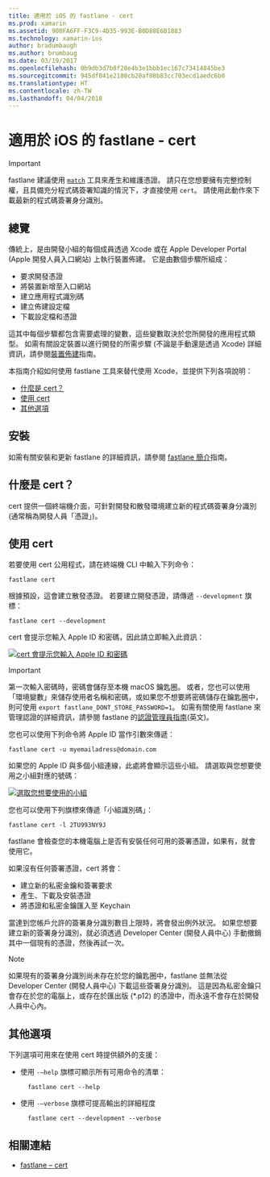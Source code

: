 ```yaml
---
title: 適用於 iOS 的 fastlane - cert
ms.prod: xamarin
ms.assetid: 900FA6FF-F3C9-4D35-993E-B0D88E6B1883
ms.technology: xamarin-ios
author: bradumbaugh
ms.author: brumbaug
ms.date: 03/19/2017
ms.openlocfilehash: 0b9db3d7b8f28e4b3e1bbb1ec167c73414845be3
ms.sourcegitcommit: 945df041e2180cb20af08b83cc703ecd1aedc6b0
ms.translationtype: HT
ms.contentlocale: zh-TW
ms.lasthandoff: 04/04/2018
---
```

# <a name="fastlane-for-ios--cert"></a>適用於 iOS 的 fastlane - cert

> [!IMPORTANT]
> fastlane 建議使用 [`match`](~/ios/deploy-test/provisioning/fastlane/match.md) 工具來產生和維護憑證。 請只在您想要擁有完整控制權，且具備充分程式碼簽署知識的情況下，才直接使用 `cert`。 請使用此動作來下載最新的程式碼簽署身分識別。

## <a name="overview"></a>總覽

傳統上，是由開發小組的每個成員透過 Xcode 或在 Apple Developer Portal (Apple 開發人員入口網站) 上執行裝置佈建。 它是由數個步驟所組成：

- 要求開發憑證
- 將裝置新增至入口網站
- 建立應用程式識別碼
- 建立佈建設定檔
- 下載設定檔和憑證

這其中每個步驟都包含需要處理的變數，這些變數取決於您所開發的應用程式類型。 如需有關設定裝置以進行開發的所需步驟 (不論是手動還是透過 Xcode) 詳細資訊，請參閱[裝置佈建](~/ios/get-started/installation/device-provisioning/index.md)指南。

本指南介紹如何使用 fastlane 工具來替代使用 Xcode，並提供下列各項說明：

- [什麼是 cert？](#whatiscert)
- [使用 cert](#using)
- [其他選項](#options)

## <a name="installation"></a>安裝

如需有關安裝和更新 fastlane 的詳細資訊，請參閱 [fastlane 簡介](~/ios/deploy-test/provisioning/fastlane/index.md#Installation)指南。

<a name="whatiscert" />

## <a name="what-is-cert"></a>什麼是 cert？

cert 提供一個終端機介面，可針對開發和散發環境建立新的程式碼簽署身分識別 (通常稱為開發人員「憑證」)。

<a name="using" />

## <a name="using-cert"></a>使用 cert

若要使用 cert 公用程式，請在終端機 CLI 中輸入下列命令：

    fastlane cert

根據預設，這會建立散發憑證。 若要建立開發憑證，請傳遞 `--development` 旗標：

    fastlane cert --development

cert 會提示您輸入 Apple ID 和密碼，因此請立即輸入此資訊：

[![](cert-images/fastlane-image1.png "cert 會提示您輸入 Apple ID 和密碼")](cert-images/fastlane-image1.png#lightbox)

> [!IMPORTANT]
> 第一次輸入密碼時，密碼會儲存至本機 macOS 鑰匙圈。 或者，您也可以使用「環境變數」來儲存使用者名稱和密碼，或如果您不想要將密碼儲存在鑰匙圈中，則可使用 `export fastlane_DONT_STORE_PASSWORD=1`。 如需有關使用 fastlane 來管理認證的詳細資訊，請參閱 fastlane 的[認證管理員指南](https://github.com/fastlane/fastlane/blob/master/credentials_manager/README.md)(英文\)。

您也可以使用下列命令將 Apple ID 當作引數來傳遞：

    fastlane cert -u myemailadress@domain.com

如果您的 Apple ID 與多個小組連線，此處將會顯示這些小組。 請選取與您想要使用之小組對應的號碼：

[![](cert-images/fastlane-image2.png "選取您想要使用的小組")](cert-images/fastlane-image2.png#lightbox)

您也可以使用下列旗標來傳遞「小組識別碼」：

    fastlane cert -l 2TU993NY9J

fastlane 會檢查您的本機電腦上是否有安裝任何可用的簽署憑證，如果有，就會使用它。

如果沒有任何簽署憑證，cert 將會：

- 建立新的私密金鑰和簽署要求
- 產生、下載及安裝憑證
- 將憑證和私密金鑰匯入至 Keychain

當達到您帳戶允許的簽署身分識別數目上限時，將會發出例外狀況。 如果您想要建立新的簽署身分識別，就必須透過 Developer Center (開發人員中心) 手動撤銷其中一個現有的憑證，然後再試一次。

> [!NOTE]
> 如果現有的簽署身分識別尚未存在於您的鑰匙圈中，fastlane 並無法從 Developer Center (開發人員中心) 下載這些簽署身分識別。 這是因為私密金鑰只會存在於您的電腦上，或存在於匯出版 (*.p12) 的憑證中，而永遠不會存在於開發人員中心內。

<a name="options" />

## <a name="additional-options"></a>其他選項

下列選項可用來在使用 cert 時提供額外的支援：

- 使用 `-–help` 旗標可顯示所有可用命令的清單：

        fastlane cert --help

- 使用 `-–verbose` 旗標可提高輸出的詳細程度

        fastlane cert --development --verbose


## <a name="related-links"></a>相關連結

- [fastlane – cert](https://github.com/fastlane/fastlane/blob/master/cert/README.md)
